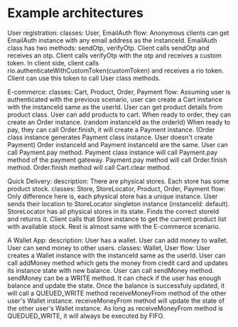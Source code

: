 # Example architectures
User registration: 
classes: User, EmailAuth
flow: Anonymous clients can get EmailAuth instance with any email address as the instanceId. EmailAuth class has two methods: sendOtp, verifyOtp. Client calls sendOtp and receives an otp. Client calls verifyOtp with the otp and receives a custom token. In client side, client calls rio.authenticateWithCustomToken(customToken) and receives a rio token. Client can use this token to call User class methods.

E-commerce: 
classes: Cart, Product, Order, Payment
flow: Assuming user is authenticated with the previous scenario, user can create a Cart instance with the instanceId same as the userId. User can get product details from product class. User can add products to cart. When ready to order, they can create an Order instance. (random instanceId as the orderId) When ready to pay, they can call Order.finish, it will create a Payment instance. (Order class instance generates Payment class instance. User doesn't create Payment) Order instanceId and Payment instanceId are the same. User can call Payment.pay method. Payment class instance will call Payment.pay method of the payment gateway. Payment.pay method will call Order.finish method. Order.finish method will call Cart.clear method.

Quick Delivery: 
description: There are physical stores. Each store has some product stock.
classes: Store, StoreLocator, Product, Order, Payment
flow: Only difference here is, each physical store has a unique instance. User sends their location to StoreLocator singleton instance (instanceId: default). StoreLocator has all physical stores in its state. Finds the correct storeId and returns it. Client calls that Store instance to get the current product list with available stock. Rest is almost same with the E-commerce scenario.

A Wallet App:
description: User has a wallet. User can add money to wallet. User can send money to other users.
classes: Wallet, User
flow: User creates a Wallet instance with the instanceId same as the userId. User can call addMoney method which gets the money from credit card and updates its instance state with new balance. User can call sendMoney method. sendMoney can be a WRITE method. It can check if the user has enough balance and update the state. Once the balance is successfuly updated, it will call a QUEUED_WRITE method receiveMoneyFrom method of the other user's Wallet instance. receiveMoneyFrom method will update the state of the other user's Wallet instance. As long as receiveMoneyFrom method is QUEDUED_WRITE, it will always be executed by FIFO.